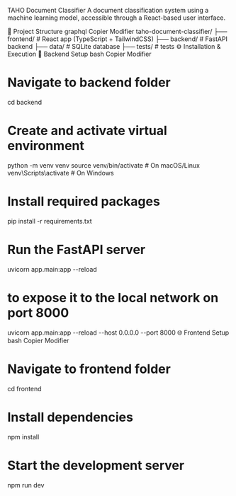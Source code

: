 TAHO Document Classifier
A document classification system using a machine learning model, accessible through a React-based user interface.

📁 Project Structure
graphql
Copier
Modifier
taho-document-classifier/
├── frontend/      # React app (TypeScript + TailwindCSS)
├── backend/       # FastAPI backend 
├── data/          # SQLite database 
├── tests/         # tests
⚙️ Installation & Execution
🔧 Backend Setup
bash
Copier
Modifier
# Navigate to backend folder
cd backend

# Create and activate virtual environment
python -m venv venv
source venv/bin/activate        # On macOS/Linux
venv\Scripts\activate           # On Windows

# Install required packages
pip install -r requirements.txt

# Run the FastAPI server
uvicorn app.main:app --reload

# to expose it to the local network on port 8000
uvicorn app.main:app --reload --host 0.0.0.0 --port 8000
🌐 Frontend Setup
bash
Copier
Modifier
# Navigate to frontend folder
cd frontend

# Install dependencies
npm install

# Start the development server
npm run dev
